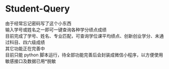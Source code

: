# Student-Query
由于经常忘记密码写了这个小东西  
输入学号或姓名之一即可一键查询各种学分绩点成绩  
目前完成了学号、姓名、专业匹配，可查询学位课平均绩点、创新创业学分、未通过科目、四六级成绩  
其它功能正在完善中  
目前只能 python 脚本运行，待全部功能完善后会封装成微信小程序，以方便使用  
敏感接口及数据已用\*脱敏  
